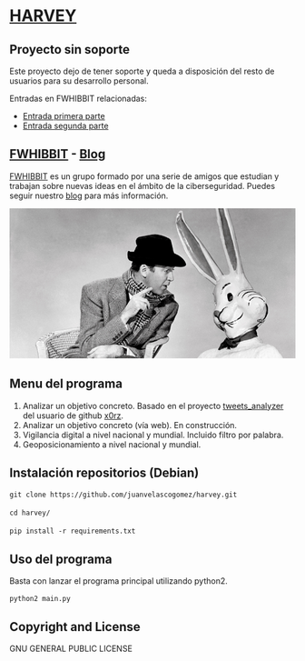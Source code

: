 # [HARVEY](https://juanvelascogomez.github.io/harvey/)

## Proyecto sin soporte

Este proyecto dejo de tener soporte y queda a disposición del resto de usuarios para su desarrollo personal.

Entradas en FWHIBBIT relacionadas:

+ [Entrada primera parte](https://www.fwhibbit.es/harvey-v1-2-analisis-de-un-objetivo-parte-i)
+ [Entrada segunda parte](https://www.fwhibbit.es/harvey-v1-2-vigilancia-y-monitorizacion-en-twitter-parte-ii)


## [FWHIBBIT](http://fwhibbit.github.io/) - [Blog](https://fwhibbit.es/)

[FWHIBBIT](http://fwhibbit.github.io/) es un grupo formado por una serie de amigos que estudian y trabajan sobre nuevas ideas en el ámbito de la ciberseguridad. Puedes seguir nuestro [blog](https://fwhibbit.es/) para más información.

![logo](Images/Harvey.JPG)

## Menu del programa

1. Analizar un objetivo concreto. Basado en el proyecto [tweets_analyzer](https://github.com/x0rz/tweets_analyzer) del usuario de github [x0rz](https://github.com/x0rz).
2. Analizar un objetivo concreto (vía web). En construcción.
2. Vigilancia digital a nivel nacional y mundial. Incluido filtro por palabra.
3. Geoposicionamiento a nivel nacional y mundial.

## Instalación repositorios (Debian)

    git clone https://github.com/juanvelascogomez/harvey.git

    cd harvey/

    pip install -r requirements.txt

## Uso del programa

Basta con lanzar el programa principal utilizando python2.

    python2 main.py

## Copyright and License

GNU GENERAL PUBLIC LICENSE
